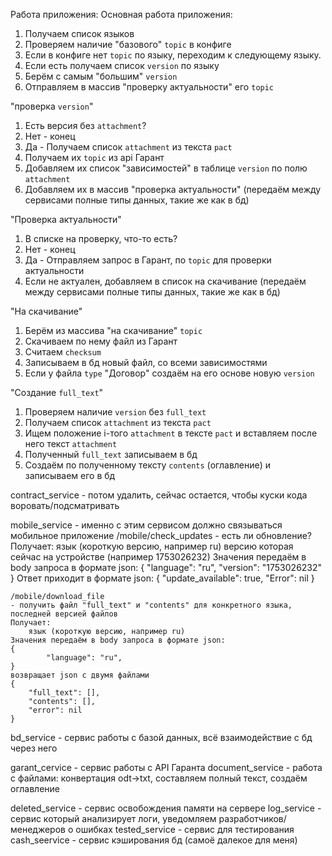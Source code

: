 Работа приложения:
Основная работа приложения: 
1. Получаем список языков 
2. Проверяем наличие "базового" `topic` в конфиге 
3. Если в конфиге нет `topic` по языку, переходим к следующему языку. 
4. Если есть получаем список `version` по языку 
5. Берём с самым "большим" `version` 
6. Отправляем в массив "проверку актуальности" его `topic`

"проверка `version`" 
1. Есть версия без `attachment`? 
2. Нет - конец 
3. Да - Получаем список `attachment` из текста `pact` 
4. Получаем их `topic` из api Гарант 
5. Добавляем их список "зависимостей" в таблице `version` по полю `attachment` 
6. Добавляем их в массив "проверка актуальности" (передаём между сервисами полные типы данных, такие же как в бд)

"Проверка актуальности" 
1. В списке на проверку, что-то есть? 
2. Нет - конец 
3. Да - Отправляем запрос в Гарант, по `topic` для проверки актуальности 
4. Если не актуален, добавляем в список на скачивание (передаём между сервисами полные типы данных, такие же как в бд)

"На скачивание" 
1. Берём из массива "на скачивание" `topic` 
2. Скачиваем по нему файл из Гарант 
3. Считаем `checksum` 
4. Записываем в бд новый файл, со всеми зависимостями 
5. Если у файла `type` "Договор" создаём на его основе новую `version`

"Создание `full_text`" 
1. Проверяем наличие `version` без `full_text` 
2. Получаем список `attachment` из текста `pact` 
3. Ищем положение i-того `attachment` в тексте `pact` и вставляем после него текст `attachment` 
4. Полученный `full_text` записываем в бд 
5. Создаём по полученному тексту `contents` (оглавление) и записываем его в бд


contract_service - потом удалить, сейчас остается, чтобы куски кода воровать/подсматривать

mobile_service - именно с этим сервисом должно связываться мобильное 
приложение
    /mobile/check_updates 
    - есть ли обновление?
        Получает:
            язык (короткую версию, например ru)
            версию которая сейчас на устройстве (например 1753026232)
        Значения передаём в body запроса в формате json:
        {
            "language": "ru",
            "version": "1753026232"
        }
        Ответ приходит в формате json:
        {
            "update_available": true,
            "Error": nil
        }

	/mobile/download_file
    - получить файл "full_text" и "contents" для конкретного языка, последней версией файлов
    Получает: 
        язык (короткую версию, например ru)
    Значения передаём в body запроса в формате json: 
    {
            "language": "ru",
    }
    возвращает json с двумя файлами
    {
        "full_text": [],
        "contents": [],
        "error": nil
    }


bd_service - сервис работы с базой данных, всё взаимодействие с бд  через него 

garant_cervice - сервис работы с API Гаранта
document_service - работа с файлами: конвертация odt->txt, составляем полный текст, создаём оглавление

deleted_service - сервис освобождения памяти на сервере
log_service - сервис  который анализирует логи, уведомляем разработчиков/менеджеров о ошибках
tested_service - сервис для тестирования
cash_seervice - сервис кэширования бд (самоё далекое для меня)